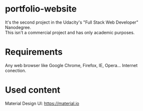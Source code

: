 # portfolio-website
It's the second project in the Udacity's "Full Stack Web Developer" Nanodegree. \
This isn't a commercial project and has only academic purposes.

# Requirements
Any web browser like Google Chrome, Firefox, IE, Opera...
Internet conection.

# Used content
Material Design UI: https://material.io
